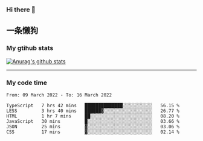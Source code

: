 ### Hi there 👋

## 一条懒狗
<!--
**kiss-me-quickly/kiss-me-quickly** is a ✨ _special_ ✨ repository because its `README.md` (this file) appears on your GitHub profile.

Here are some ideas to get you started:

- 🔭 I’m currently working on ...
- 🌱 I’m currently learning ...
- 👯 I’m looking to collaborate on ...
- 🤔 I’m looking for help with ...
- 💬 Ask me about ...
- 📫 How to reach me: ...
- 😄 Pronouns: ...
- ⚡ Fun fact: ...
-->


### My gtihub stats

[![Anurag's github stats](https://github-readme-stats.vercel.app/api?username=kiss-me-quickly)](https://github.com/anuraghazra/github-readme-stats)

***

### My code time

<!--START_SECTION:waka-->

```text
From: 09 March 2022 - To: 16 March 2022

TypeScript   7 hrs 42 mins   ██████████████░░░░░░░░░░░   56.15 %
LESS         3 hrs 40 mins   ██████▓░░░░░░░░░░░░░░░░░░   26.77 %
HTML         1 hr 7 mins     ██░░░░░░░░░░░░░░░░░░░░░░░   08.20 %
JavaScript   30 mins         █░░░░░░░░░░░░░░░░░░░░░░░░   03.66 %
JSON         25 mins         ▓░░░░░░░░░░░░░░░░░░░░░░░░   03.06 %
CSS          17 mins         ▓░░░░░░░░░░░░░░░░░░░░░░░░   02.14 %
```

<!--END_SECTION:waka-->
